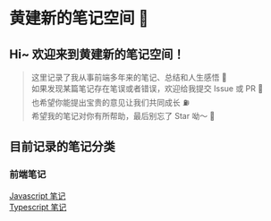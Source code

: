 # 黄建新的笔记空间 📒

## Hi~ 欢迎来到黄建新的笔记空间！

> 这里记录了我从事前端多年来的笔记、总结和人生感悟 📒 <br/>
> 如果发现某篇笔记存在笔误或者错误，欢迎给我提交 Issue 或 PR 👏<br/>
> 也希望你能提出宝贵的意见让我们共同成长 ⛽️ <br />
> 希望我的笔记对你有所帮助，最后别忘了 Star 呦～ 🌟

## 目前记录的笔记分类

### 前端笔记

[Javascript 笔记]() <br />
[Typescript 笔记]()
